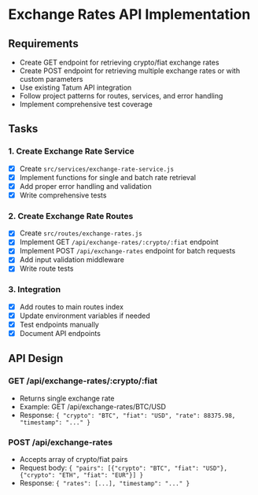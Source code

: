 # Exchange Rates API Implementation

## Requirements
- Create GET endpoint for retrieving crypto/fiat exchange rates
- Create POST endpoint for retrieving multiple exchange rates or with custom parameters
- Use existing Tatum API integration
- Follow project patterns for routes, services, and error handling
- Implement comprehensive test coverage

## Tasks

### 1. Create Exchange Rate Service
- [x] Create `src/services/exchange-rate-service.js`
- [x] Implement functions for single and batch rate retrieval
- [x] Add proper error handling and validation
- [x] Write comprehensive tests

### 2. Create Exchange Rate Routes
- [x] Create `src/routes/exchange-rates.js`
- [x] Implement GET `/api/exchange-rates/:crypto/:fiat` endpoint
- [x] Implement POST `/api/exchange-rates` endpoint for batch requests
- [x] Add input validation middleware
- [x] Write route tests

### 3. Integration
- [x] Add routes to main routes index
- [x] Update environment variables if needed
- [x] Test endpoints manually
- [x] Document API endpoints

## API Design

### GET /api/exchange-rates/:crypto/:fiat
- Returns single exchange rate
- Example: GET /api/exchange-rates/BTC/USD
- Response: `{ "crypto": "BTC", "fiat": "USD", "rate": 88375.98, "timestamp": "..." }`

### POST /api/exchange-rates
- Accepts array of crypto/fiat pairs
- Request body: `{ "pairs": [{"crypto": "BTC", "fiat": "USD"}, {"crypto": "ETH", "fiat": "EUR"}] }`
- Response: `{ "rates": [...], "timestamp": "..." }`